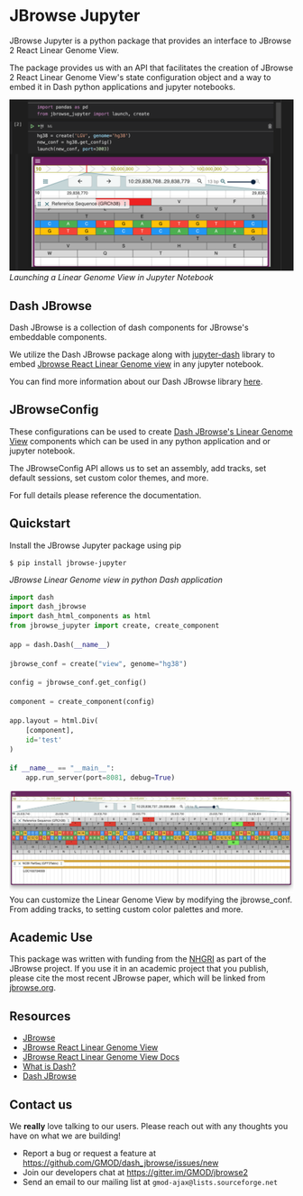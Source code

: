 # JBrowse Jupyter

JBrowse Jupyter is a python package that provides an interface to JBrowse 2 React Linear Genome View.

The package provides us with an API that facilitates the creation of JBrowse 2 React Linear Genome View's state configuration object and a way to embed it in Dash python applications and jupyter notebooks.


![Launching hg38 LGV in python notebook](./images/notebook.png)
*Launching a Linear Genome View in Jupyter Notebook*
## Dash JBrowse
Dash JBrowse is a collection of dash components for JBrowse's embeddable components.

We utilize the Dash JBrowse package along with [jupyter-dash](https://github.com/plotly/jupyter-dash) library to embed [Jbrowse React Linear Genome view](https://www.npmjs.com/package/@jbrowse/react-linear-genome-view) in any jupyter notebook.

You can find more information about our Dash JBrowse library [here](https://github.com/GMOD/dash_jbrowse).
## JBrowseConfig

These configurations can be used to create [Dash JBrowse's Linear Genome View](https://github.com/GMOD/dash_jbrowse) components which can be used in any python application and or jupyter notebook.

The JBrowseConfig API allows us to set an assembly, add tracks, set default sessions, set custom color themes, and more.

For full details please reference the documentation.

## Quickstart
Install the JBrowse Jupyter package using pip
```
$ pip install jbrowse-jupyter
```
*JBrowse Linear Genome view in python Dash application*

```python
import dash
import dash_jbrowse
import dash_html_components as html
from jbrowse_jupyter import create, create_component

app = dash.Dash(__name__)

jbrowse_conf = create("view", genome="hg38")

config = jbrowse_conf.get_config()

component = create_component(config)

app.layout = html.Div(
    [component],
    id='test'
)

if __name__ == "__main__":
    app.run_server(port=8081, debug=True)

```
![Dash JBrowse LGV in python app](./images/python_app.png)
You can customize the Linear Genome View by modifying the jbrowse_conf. From adding tracks, to setting custom color palettes and more.
<!-- ## Installation

## Developlment
Clone the repository. -->

## Academic Use
This package was written with funding from the [NHGRI](https://genome.gov/) as
part of the JBrowse project. If you use it in an academic project that you
publish, please cite the most recent JBrowse paper, which will be linked from
[jbrowse.org](https://jbrowse.org/).

## Resources
* [JBrowse](https://jbrowse.org/jb2/)
* [JBrowse React Linear Genome View](https://www.npmjs.com/package/@jbrowse/react-linear-genome-view)
* [JBrowse React Linear Genome View Docs](https://jbrowse.org/storybook/lgv/main/?path=/story/getting-started--page)
* [What is Dash?](https://dash.plotly.com/)
* [Dash JBrowse](https://github.com/GMOD/dash_jbrowse)

<!-- ## FAQ
* What is an assembly and how do I configure one?
    - An assembly is
* What is a track and how do I add one to the configuration?
    - A track is
* How do I configure text searching?
    - In order to configure text searching in your Linear Genome View, you must first create a text index. Follow the steps found [here](https://jbrowse.org/jb2/docs/quickstart_cli/#indexing-feature-names-for-searching). Then you must create and add a text search adapter to your config. 
* How do I set a default session?
* How do I set a custom color theme palette to fit with my application? -->

## Contact us

We **really** love talking to our users. Please reach out with any thoughts you have on what we are building!

-   Report a bug or request a feature at
    https://github.com/GMOD/dash_jbrowse/issues/new
-   Join our developers chat at https://gitter.im/GMOD/jbrowse2
-   Send an email to our mailing list at `gmod-ajax@lists.sourceforge.net`
